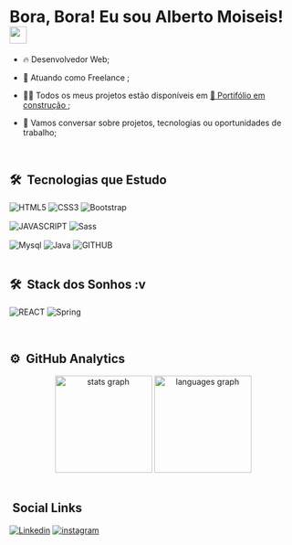 <h1> Bora, Bora! Eu sou Alberto Moiseis! <img src="https://raw.githubusercontent.com/kaueMarques/kaueMarques/master/hi.gif" width="30px"></h1>


- 🔥 Desenvolvedor Web;

- 🔭 Atuando como Freelance ;

- 👨‍💻 Todos os meus projetos estão disponíveis em [🚨 Portifólio em construção ]();

- 💬 Vamos conversar sobre projetos, tecnologias ou oportunidades de trabalho;

<br>

## 🛠 &nbsp;Tecnologias que Estudo

<img align="center" alt="HTML5" 
src="https://img.shields.io/badge/HTML5-E34F26?style=for-the-badge&logo=html5&logoColor=white">
<img align="center" alt="CSS3" 
src="https://img.shields.io/badge/CSS3-1572B6?style=for-the-badge&logo=css3&logoColor=white">
<img align="center" alt="Bootstrap" 
src="https://img.shields.io/badge/Bootstrap-563D7C?style=for-the-badge&logo=bootstrap&logoColor=white">
<br>

<img align="center" alt="JAVASCRIPT" 
src="https://img.shields.io/badge/JavaScript-F7DF1E?style=for-the-badge&logo=javascript&logoColor=black">
<img align="center" alt="Sass" 
src="https://img.shields.io/badge/Sass-CC6699?style=for-the-badge&logo=sass&logoColor=white">
<br> 

<img align="center" alt="Mysql" 
src="https://img.shields.io/badge/MySQL-00000F?style=for-the-badge&logo=mysql&logoColor=white">
<img align="center" alt="Java" 
src="https://img.shields.io/badge/Java-ED8B00?style=for-the-badge&logo=java&logoColor=white">
<img align="center" alt="GITHUB"
src="https://img.shields.io/badge/GitHub-100000?style=for-the-badge&logo=github&logoColor=white"> 
<br>
<br>
 
## 🛠 &nbsp;Stack dos Sonhos :v 

<img align="center" alt="REACT" 
src="https://img.shields.io/badge/React-20232A?style=for-the-badge&logo=react&logoColor=61DAFB">
<img align="center" alt="Spring" 
src="https://img.shields.io/badge/Spring-6DB33F?style=for-the-badge&logo=spring&logoColor=white">

<br> 

## ⚙️ &nbsp;GitHub Analytics

<div align="center">
  <img src="https://github-readme-stats.vercel.app/api?hide_title=false&hide_rank=false&show_icons=true&include_all_commits=true&count_private=true&disable_animations=false&theme=dracula&locale=en&hide_border=false&username=devalbertomoiseis" height="170" alt="stats graph"  />
  <img src="https://github-readme-stats.vercel.app/api/top-langs?locale=en&hide_title=false&layout=compact&card_width=320&langs_count=5&theme=dracula&hide_border=false&username=devalbertomoiseis" height="170" alt="languages graph"  />

</div>
<br>  
 
## &nbsp;Social Links

[![Linkedin](https://img.shields.io/badge/LinkedIn-0077B5?style=for-the-badge&logo=linkedin&logoColor=white)](https://www.linkedin.com/in/alberto-moiseis/)
[![instagram](https://img.shields.io/badge/Instagram-E4405F?style=for-the-badge&logo=instagram&logoColor=white)](https://www.instagram.com/alberto_moiseis/)



